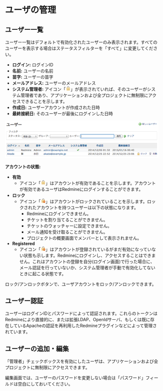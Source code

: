 ユーザの管理
============

ユーザー一覧
------------

ユーザー一覧はデフォルトで有効化されたユーザーのみ表示されます。すべてのユーザーを表示する場合はステータスフィルターを「すべて」に変更してください。

-   **ログイン:** ログインID
-   **名前:** ユーザーの名前
-   **苗字:** ユーザーの苗字
-   **メールアドレス:** ユーザーのメールアドレス
-   **システム管理者:** アイコン「![](redmine-dist-images/locked.png)」が表示されていれば、そのユーザーがシステム管理者であり、アプリケーションおよび全プロジェクトに無制限にアクセスできることを示します。
-   **作成日:** ユーザーアカウントが作成された日時
-   **最終接続日:** そのユーザーが最後にログインした日時

![](RedmineUsers/userlist.png)

**アカウントの状態:**

-   **有効**
    -   アイコン「![](redmine-dist-images/locked.png)」はアカウントが有効であることを示します。アカウントが有効であるユーザはRedmineにログインすることができます。
-   **ロック**
    -   アイコン「![](redmine-dist-images/unlock.png)」はアカウントがロックされていることを示します。ロックされたアカウントを持つユーザーは以下の状態になります。
        -   Redmineにログインできません。
        -   チケットを割り当てることができません。
        -   チケットのウォッチャーに設定できません。
        -   メール通知を受け取ることができません。
        -   プロジェクトの概要画面でメンバーとして表示されません。
-   **Registered**
    -   アイコン「![](redmine-dist-images/unlock.png)」はアカウントが登録されているがまだ有効になっていない状態も示します。Redmineにログインし、アクセスすることはできません。これはアカウントの登録を自分(ログイン画面)で行った場合に、メール認証を行っていないか、システム管理者が手動で有効化してないときに起こる状態です。

ロック/アンロックボタンで、ユーザアカウントをロック/アンロックできます。

ユーザー認証
------------

ユーザーはログインIDとパスワードによって認証されます。これらのトークンはRedmineにより直接的に、または拡張LDAP、OpenIdサーバ、もしくは既に存在しているApacheの認証を再利用したRedmineプラグインなどによって管理されています。

ユーザーの追加・編集
--------------------

「管理者」チェックボックスを有効にしたユーザは、アプリケーションおよび全プロジェクトに無制限にアクセスできます。

編集画面では、ユーザーのパスワードを変更しない場合は「パスワード」フィールドは空白にしておいてください。
